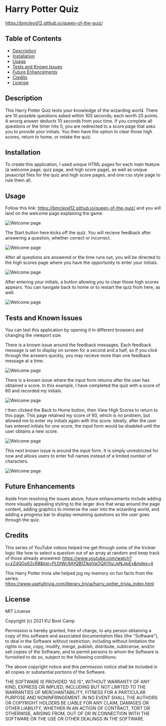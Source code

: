 # Harry Potter Quiz
https://bmcleod12.github.io/queen-of-the-quiz/

## Table of Contents

* [Description](#description)
* [Installation](#installation)
* [Usage](#usage)
* [Tests and Known Issues]("#tests-and-known-issues")
* [Future Enhancements](#future-enhancements)
* [Credits](#credits)
* [License](#license)


## Description
This Harry Potter Quiz tests your knowledge of the wizarding world. There are 10 possible questions asked within 100 seconds; each worth 20 points. A wrong answer deducts 10 seconds from your time. If you complete all questions or the timer hits 0, you are redirected to a score page that asks you to provide your initials. You then have the option to clear those high scores, return to home, or retake the quiz.

## Installation
To create this application, I used unique HTML pages for each main feature (a welcome page, quiz page, and high score page), as well as unique javascript files for the quiz and high score pages, and one css style page to rule them all.

## Usage
Follow this link: https://bmcleod12.github.io/queen-of-the-quiz/ and you will land on the welcome page explaining the game:

<img alt="Welcome page" src="images/welcomepage.PNG"/>

The Start button here kicks off the quiz. You will recieve feedback after answering a question, whether correct or incorrect.

<img alt="Welcome page" src="images/quiz.PNG"/>

After all questions are answered or the time runs out, you will be directed to the high scores page where you have the opportunity to enter your initials.

<img alt="Welcome page" src="images/highscores.PNG"/>

After entering your initials, a button allowing you to clear those high scores appears. You can navigate back to home or to restart the quiz from here, as well.

<img alt="Welcome page" src="images/noscore.PNG"/>

## Tests and Known Issues
You can test this application by opening it in different browsers and changing the viewport size.

There is a known issue around the feedback messages. Each feedback message is set to display on screen for a second and a half, so if you click through the answers quickly, you may recieve more than one feedback message at a time.

<img alt="Welcome page" src="images/bothmessagesdisplayed.PNG"/>

There is a known issue where the input form returns after the user has obtained a score. In this example, I have completed the quiz with a score of 60 and recorded my initials.

<img alt="Welcome page" src="images/score1.PNG"/>

I then clicked the Back to Home button, then View High Scores to return to this page. This page retained my score of 60, which is no problem, but allowed me to enter my initials again with this score. Ideally, after the user has entered initials for one score, the input form would be disabled until the user obtains a new score.

<img alt="Welcome page" src="images/score2.PNG"/>

This next known issue is around the input form. It is simply unrestricted for now and allows users to enter full names instead of a limited number of characters.

<img alt="Welcome page" src="images/fullnameinhighscore.PNG"/>

## Future Enhancements
Aside from resolving the issues above, future enhancements include adding more visually appealing styling to the larger divs that wrap around the page content, adding graphics to immerse the user into the wizarding world, and adding a progress bar to display remaining questions as the user goes through the quiz.

## Credits
This series of YouTube videos helped me get through some of the trickier logic like how to select a question out of an array at random and keep track of those already answered: https://www.youtube.com/watch?v=zZdQGs62cR8&list=PLDlWc9AfQBfZIkdVaOQXi1tizJeNJipEx&index=4

This Harry Potter trivia site helped jog my memory on fun facts from the series:
https://www.usefultrivia.com/literary_trivia/harry_potter_trivia_index.html

## License

MIT License

Copyright (c) 2021 KU Boot Camp

Permission is hereby granted, free of charge, to any person obtaining a copy
of this software and associated documentation files (the "Software"), to deal
in the Software without restriction, including without limitation the rights
to use, copy, modify, merge, publish, distribute, sublicense, and/or sell
copies of the Software, and to permit persons to whom the Software is
furnished to do so, subject to the following conditions:

The above copyright notice and this permission notice shall be included in all
copies or substantial portions of the Software.

THE SOFTWARE IS PROVIDED "AS IS", WITHOUT WARRANTY OF ANY KIND, EXPRESS OR
IMPLIED, INCLUDING BUT NOT LIMITED TO THE WARRANTIES OF MERCHANTABILITY,
FITNESS FOR A PARTICULAR PURPOSE AND NONINFRINGEMENT. IN NO EVENT SHALL THE
AUTHORS OR COPYRIGHT HOLDERS BE LIABLE FOR ANY CLAIM, DAMAGES OR OTHER
LIABILITY, WHETHER IN AN ACTION OF CONTRACT, TORT OR OTHERWISE, ARISING FROM,
OUT OF OR IN CONNECTION WITH THE SOFTWARE OR THE USE OR OTHER DEALINGS IN THE
SOFTWARE.
